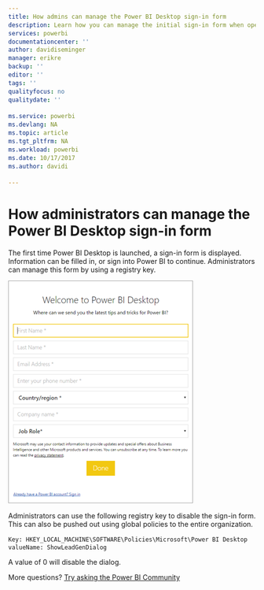 ```yaml
---
title: How admins can manage the Power BI Desktop sign-in form
description: Learn how you can manage the initial sign-in form when opening Power BI Desktop.
services: powerbi
documentationcenter: ''
author: davidiseminger
manager: erikre
backup: ''
editor: ''
tags: ''
qualityfocus: no
qualitydate: ''

ms.service: powerbi
ms.devlang: NA
ms.topic: article
ms.tgt_pltfrm: NA
ms.workload: powerbi
ms.date: 10/17/2017
ms.author: davidi

---
```

# How administrators can manage the Power BI Desktop sign-in form
The first time Power BI Desktop is launched, a sign-in form is displayed. Information can be filled in, or sign into Power BI to continue. Administrators can manage this form by using a registry key. 

![Initial sign-in form for Power BI Desktop](media/desktop-admin-sign-in-form/sign-in-form.png)

Administrators can use the following registry key to disable the sign-in form. This can also be pushed out using global policies to the entire organization.

```
Key: HKEY_LOCAL_MACHINE\SOFTWARE\Policies\Microsoft\Power BI Desktop
valueName: ShowLeadGenDialog
```

A value of 0 will disable the dialog.

More questions? [Try asking the Power BI Community](http://community.powerbi.com/)

